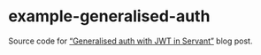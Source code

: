 # example-generalised-auth

Source code for [&ldquo;Generalised auth with JWT in Servant&rdquo;](https://unicolas.github.io/blog/2023-10-28-generalised-auth-with-jwt-in-servant) blog post.
